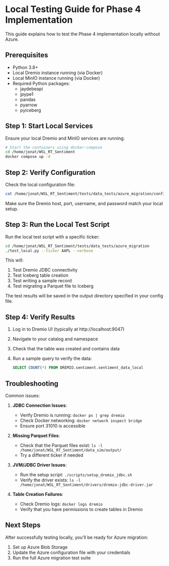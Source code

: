 # Local Testing Guide for Phase 4 Implementation

This guide explains how to test the Phase 4 implementation locally without Azure.

## Prerequisites

- Python 3.8+
- Local Dremio instance running (via Docker)
- Local MinIO instance running (via Docker)
- Required Python packages:
  - jaydebeapi
  - jpype1
  - pandas
  - pyarrow
  - pyiceberg

## Step 1: Start Local Services

Ensure your local Dremio and MinIO services are running:

```bash
# Start the containers using docker-compose
cd /home/jonat/WSL_RT_Sentiment
docker compose up -d
```

## Step 2: Verify Configuration

Check the local configuration file:

```bash
cat /home/jonat/WSL_RT_Sentiment/tests/data_tests/azure_migration/config_local.json
```

Make sure the Dremio host, port, username, and password match your local setup.

## Step 3: Run the Local Test Script

Run the local test script with a specific ticker:

```bash
cd /home/jonat/WSL_RT_Sentiment/tests/data_tests/azure_migration
./test_local.py --ticker AAPL --verbose
```

This will:
1. Test Dremio JDBC connectivity
2. Test Iceberg table creation
3. Test writing a sample record
4. Test migrating a Parquet file to Iceberg

The test results will be saved in the output directory specified in your config file.

## Step 4: Verify Results

1. Log in to Dremio UI (typically at http://localhost:9047)
2. Navigate to your catalog and namespace
3. Check that the table was created and contains data
4. Run a sample query to verify the data:

   ```sql
   SELECT COUNT(*) FROM DREMIO.sentiment.sentiment_data_local
   ```

## Troubleshooting

Common issues:

1. **JDBC Connection Issues**:
   - Verify Dremio is running: `docker ps | grep dremio`
   - Check Docker networking: `docker network inspect bridge`
   - Ensure port 31010 is accessible

2. **Missing Parquet Files**:
   - Check that the Parquet files exist: `ls -l /home/jonat/WSL_RT_Sentiment/data_sim/output/`
   - Try a different ticker if needed

3. **JVM/JDBC Driver Issues**:
   - Run the setup script: `./scripts/setup_dremio_jdbc.sh`
   - Verify the driver exists: `ls -l /home/jonat/WSL_RT_Sentiment/drivers/dremio-jdbc-driver.jar`

4. **Table Creation Failures**:
   - Check Dremio logs: `docker logs dremio`
   - Verify that you have permissions to create tables in Dremio

## Next Steps

After successfully testing locally, you'll be ready for Azure migration:

1. Set up Azure Blob Storage
2. Update the Azure configuration file with your credentials
3. Run the full Azure migration test suite